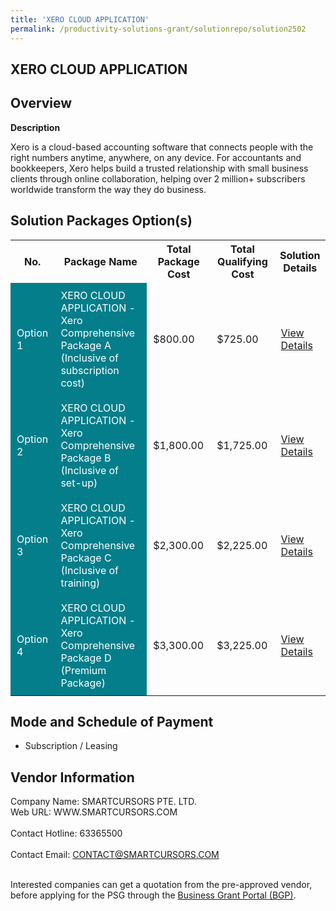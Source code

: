 ```yaml
---
title: 'XERO CLOUD APPLICATION'
permalink: /productivity-solutions-grant/solutionrepo/solution2502
---
```


## XERO CLOUD APPLICATION

## Overview

**Description**

Xero is a cloud-based accounting software that connects people with the right numbers anytime, anywhere, on any device. For accountants and bookkeepers, Xero helps build a trusted relationship with small business clients through online collaboration, helping over 2 million+ subscribers worldwide transform the way they do business.

## Solution Packages Option(s)

<table>
<tr>
<th><b>No.</b></th>
<th><b>Package Name</b></th>
<th><b>Total Package Cost</b></th>
<th><b>Total Qualifying Cost</b></th>
<th><b>Solution Details</b></th>
</tr>
<tr>
<td style='padding: 10px; background-color: #037E8A; color: #FFFFFF;'>Option 1</td>
<td style='padding: 10px; background-color: #037E8A; color: #FFFFFF;'>XERO CLOUD APPLICATION - Xero Comprehensive Package A (Inclusive of subscription cost)</td>
<td style='padding: 10px;'>$800.00</td>
<td style='padding: 10px;'>$725.00</td>
<td style='padding: 10px;'><a href='/images/psg/SmartCursors_Xero_Cloud_20200659_Desensitised_Annex_3_Part_1.pdf' target='_blank'>View Details</a></td>
</tr>
<tr>
<td style='padding: 10px; background-color: #037E8A; color: #FFFFFF;'>Option 2</td>
<td style='padding: 10px; background-color: #037E8A; color: #FFFFFF;'>XERO CLOUD APPLICATION - Xero Comprehensive Package B (Inclusive of set-up)</td>
<td style='padding: 10px;'>$1,800.00</td>
<td style='padding: 10px;'>$1,725.00</td>
<td style='padding: 10px;'><a href='/images/psg/SmartCursors_Xero_Cloud_20200659_Desensitised_Annex_3_Part_2.pdf' target='_blank'>View Details</a></td>
</tr>
<tr>
<td style='padding: 10px; background-color: #037E8A; color: #FFFFFF;'>Option 3</td>
<td style='padding: 10px; background-color: #037E8A; color: #FFFFFF;'>XERO CLOUD APPLICATION - Xero Comprehensive Package C (Inclusive of training)</td>
<td style='padding: 10px;'>$2,300.00</td>
<td style='padding: 10px;'>$2,225.00</td>
<td style='padding: 10px;'><a href='/images/psg/SmartCursors_Xero_Cloud_20200659_Desensitised_Annex_3_Part_3.pdf' target='_blank'>View Details</a></td>
</tr>
<tr>
<td style='padding: 10px; background-color: #037E8A; color: #FFFFFF;'>Option 4</td>
<td style='padding: 10px; background-color: #037E8A; color: #FFFFFF;'>XERO CLOUD APPLICATION - Xero Comprehensive Package D (Premium Package)</td>
<td style='padding: 10px;'>$3,300.00</td>
<td style='padding: 10px;'>$3,225.00</td>
<td style='padding: 10px;'><a href='/images/psg/SmartCursors_Xero_Cloud_20200659_Desensitised_Annex_3_Part_4.pdf' target='_blank'>View Details</a></td>
</tr>
</table>

## Mode and Schedule of Payment

 - Subscription / Leasing

## Vendor Information

 Company Name: SMARTCURSORS PTE. LTD.<br>Web URL: WWW.SMARTCURSORS.COM <br><br>Contact Hotline: 63365500 <br><br>Contact Email: CONTACT@SMARTCURSORS.COM <br><br>

Interested companies can get a quotation from the pre-approved vendor, before applying for the PSG through the <a href='https://www.businessgrants.gov.sg/' target='_blank' rel='noopener'>Business Grant Portal (BGP)</a>.

<script src="/jquery/resize-tables.js"></script>
